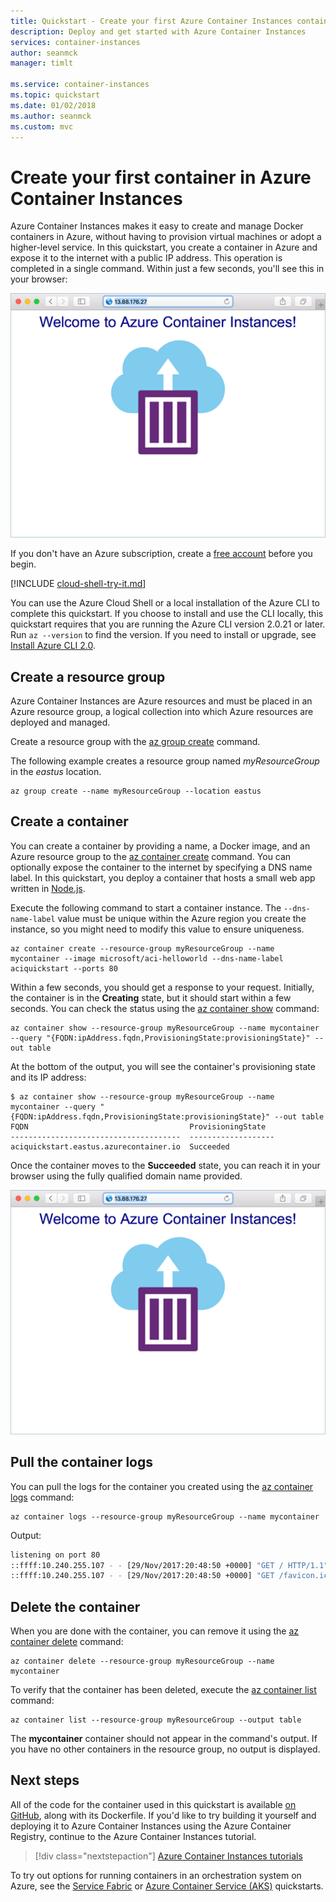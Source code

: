 ```yaml
---
title: Quickstart - Create your first Azure Container Instances container
description: Deploy and get started with Azure Container Instances
services: container-instances
author: seanmck
manager: timlt

ms.service: container-instances
ms.topic: quickstart
ms.date: 01/02/2018
ms.author: seanmck
ms.custom: mvc
---
```


# Create your first container in Azure Container Instances
Azure Container Instances makes it easy to create and manage Docker containers in Azure, without having to provision virtual machines or adopt a higher-level service. In this quickstart, you create a container in Azure and expose it to the internet with a public IP address. This operation is completed in a single command. Within just a few seconds, you'll see this in your browser:

![App deployed using Azure Container Instances viewed in browser][aci-app-browser]

If you don't have an Azure subscription, create a [free account][azure-account] before you begin.

[!INCLUDE [cloud-shell-try-it.md](../../includes/cloud-shell-try-it.md)]

You can use the Azure Cloud Shell or a local installation of the Azure CLI to complete this quickstart. If you choose to install and use the CLI locally, this quickstart requires that you are running the Azure CLI version 2.0.21 or later. Run `az --version` to find the version. If you need to install or upgrade, see [Install Azure CLI 2.0][azure-cli-install].

## Create a resource group

Azure Container Instances are Azure resources and must be placed in an Azure resource group, a logical collection into which Azure resources are deployed and managed.

Create a resource group with the [az group create][az-group-create] command.

The following example creates a resource group named *myResourceGroup* in the *eastus* location.

```azurecli-interactive
az group create --name myResourceGroup --location eastus
```

## Create a container

You can create a container by providing a name, a Docker image, and an Azure resource group to the [az container create][az-container-create] command. You can optionally expose the container to the internet by specifying a DNS name label. In this quickstart, you deploy a container that hosts a small web app written in [Node.js][node-js].

Execute the following command to start a container instance. The `--dns-name-label` value must be unique within the Azure region you create the instance, so you might need to modify this value to ensure uniqueness.

```azurecli-interactive
az container create --resource-group myResourceGroup --name mycontainer --image microsoft/aci-helloworld --dns-name-label aciquickstart --ports 80
```

Within a few seconds, you should get a response to your request. Initially, the container is in the **Creating** state, but it should start within a few seconds. You can check the status using the [az container show][az-container-show] command:

```azurecli-interactive
az container show --resource-group myResourceGroup --name mycontainer --query "{FQDN:ipAddress.fqdn,ProvisioningState:provisioningState}" --out table
```

At the bottom of the output, you will see the container's provisioning state and its IP address:

```console
$ az container show --resource-group myResourceGroup --name mycontainer --query "{FQDN:ipAddress.fqdn,ProvisioningState:provisioningState}" --out table
FQDN                                    ProvisioningState
--------------------------------------  -------------------
aciquickstart.eastus.azurecontainer.io  Succeeded
```

Once the container moves to the **Succeeded** state, you can reach it in your browser using the fully qualified domain name provided.

![Browser screenshot showing application running in an Azure container instance][aci-app-browser]

## Pull the container logs

You can pull the logs for the container you created using the [az container logs][az-container-logs] command:

```azurecli-interactive
az container logs --resource-group myResourceGroup --name mycontainer
```

Output:

```bash
listening on port 80
::ffff:10.240.255.107 - - [29/Nov/2017:20:48:50 +0000] "GET / HTTP/1.1" 200 1663 "-" "Mozilla/5.0 (Windows NT 10.0; Win64; x64) AppleWebKit/537.36 (KHTML, like Gecko) Chrome/62.0.3202.94 Safari/537.36"
::ffff:10.240.255.107 - - [29/Nov/2017:20:48:50 +0000] "GET /favicon.ico HTTP/1.1" 404 150 "http://52.224.178.107/" "Mozilla/5.0 (Windows NT 10.0; Win64; x64) AppleWebKit/537.36 (KHTML, like Gecko) Chrome/62.0.3202.94 Safari/537.36"
```

## Delete the container

When you are done with the container, you can remove it using the [az container delete][az-container-delete] command:

```azurecli-interactive
az container delete --resource-group myResourceGroup --name mycontainer
```

To verify that the container has been deleted, execute the [az container list](/cli/azure/container#az_container_list) command:

```azurecli-interactive
az container list --resource-group myResourceGroup --output table
```

The **mycontainer** container should not appear in the command's output. If you have no other containers in the resource group, no output is displayed.

## Next steps

All of the code for the container used in this quickstart is available [on GitHub][app-github-repo], along with its Dockerfile. If you'd like to try building it yourself and deploying it to Azure Container Instances using the Azure Container Registry, continue to the Azure Container Instances tutorial.

> [!div class="nextstepaction"]
> [Azure Container Instances tutorials](./container-instances-tutorial-prepare-app.md)

To try out options for running containers in an orchestration system on Azure, see the [Service Fabric][service-fabric] or [Azure Container Service (AKS)][container-service] quickstarts.

<!-- IMAGES -->
[aci-app-browser]: ./media/container-instances-quickstart/aci-app-browser.png

<!-- LINKS - External -->
[app-github-repo]: https://github.com/Azure-Samples/aci-helloworld.git
[azure-account]: https://azure.microsoft.com/free/?WT.mc_id=A261C142F
[node-js]: http://nodejs.org

<!-- LINKS - Internal -->
[az-group-create]: /cli/azure/group?view=azure-cli-latest#az_group_create
[az-container-create]: /cli/azure/container?view=azure-cli-latest#az_container_create
[az-container-delete]: /cli/azure/container?view=azure-cli-latest#az_container_delete
[az-container-list]: /cli/azure/container?view=azure-cli-latest#az_container_list
[az-container-logs]: /cli/azure/container?view=azure-cli-latest#az_container_logs
[az-container-show]: /cli/azure/container?view=azure-cli-latest#az_container_show
[azure-cli-install]: /cli/azure/install-azure-cli
[container-service]: ../aks/kubernetes-walkthrough.md
[service-fabric]: ../service-fabric/service-fabric-quickstart-containers.md
